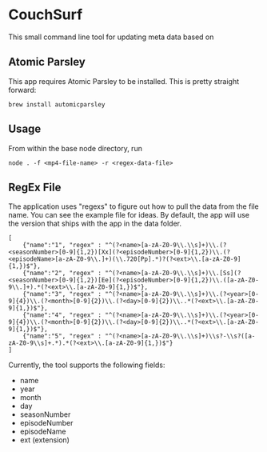 # CouchSurf

This small command line tool for updating meta data based on

## Atomic Parsley
This app requires Atomic Parsley to be installed. This is pretty straight forward:

    brew install automicparsley

## Usage

From within the base node directory, run

    node . -f <mp4-file-name> -r <regex-data-file>

## RegEx File

The application uses "regexs" to figure out how to pull the data from the file name. You can see the example file for
ideas. By default, the app will use the version that ships with the app in the data folder.

    [
        {"name":"1", "regex" : "^(?<name>[a-zA-Z0-9\\.\\s]+)\\.(?<seasonNumber>[0-9]{1,2})[Xx](?<episodeNumber>[0-9]{1,2})\\.(?<episodeName>[a-zA-Z0-9\\.]+)(\\.720[Pp].*)?(?<ext>\\.[a-zA-Z0-9]{1,})$"},
        {"name":"2", "regex" : "^(?<name>[a-zA-Z0-9\\.\\s]+)\\.[Ss](?<seasonNumber>[0-9]{1,2})[Ee](?<episodeNumber>[0-9]{1,2})\\.([a-zA-Z0-9\\.]+).*(?<ext>\\.[a-zA-Z0-9]{1,})$"},
        {"name":"3", "regex" : "^(?<name>[a-zA-Z0-9\\.\\s]+)\\.(?<year>[0-9]{4})\\.(?<month>[0-9]{2})\\.(?<day>[0-9]{2})\\..*(?<ext>\\.[a-zA-Z0-9]{1,})$"},
        {"name":"4", "regex" : "^(?<name>[a-zA-Z0-9\\.\\s]+)\\.(?<year>[0-9]{4})\\.(?<month>[0-9]{2})\\.(?<day>[0-9]{2})\\..*(?<ext>\\.[a-zA-Z0-9]{1,})$"},
        {"name":"5", "regex" : "^(?<name>[a-zA-Z0-9\\.\\s]+)\\s?-\\s?([a-zA-Z0-9\\s]+.*).*(?<ext>\\.[a-zA-Z0-9]{1,})$"}
    ]
    
Currently, the tool supports the following fields:

- name
- year
- month
- day
- seasonNumber
- episodeNumber
- episodeName
- ext (extension)